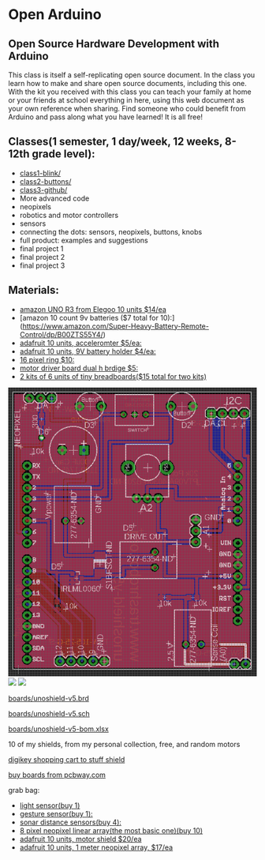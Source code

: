 # Open Arduino

## Open Source Hardware Development with Arduino

This class is itself a self-replicating open source document.  In the class you learn how to make and share open source documents, including this one.  With the kit you received with this class you can teach your family at home or your friends at school everything in here, using this web document as your own reference when sharing.  Find someone who could benefit from Arduino and pass along what you have learned!  It is all free!

## Classes(1 semester, 1 day/week, 12 weeks, 8-12th grade level):

 - [class1-blink/](class1-blink/)
 - [class2-buttons/](class2-buttons/)
 - [class3-github/](class3-github/)
 - More advanced code
 - neopixels
 - robotics and motor controllers
 - sensors
 - connecting the dots: sensors, neopixels, buttons, knobs
 - full product: examples and suggestions
 - final project 1
 - final project 2
 - final project 3 

## Materials:

 - [amazon UNO R3 from Elegoo 10 units $14/ea](https://www.amazon.com/ELEGOO-Board-ATmega328P-ATMEGA16U2-Compliant/dp/B01EWOE0UU/)
 - [amazon 10 count 9v batteries ($7 total for 10):]
(https://www.amazon.com/Super-Heavy-Battery-Remote-Control/dp/B00ZTS55Y4/)
 - [adafruit 10 units, acceleromter $5/ea:](https://www.adafruit.com/product/2809)
 - [adafruit 10 units, 9V battery holder $4/ea:](https://www.adafruit.com/product/67)
 - [16 pixel ring $10:](https://www.adafruit.com/product/1463)
 - [motor driver board dual h brdige $5:](https://www.adafruit.com/product/2448)
 - [2 kits of 6 units of tiny breadboards($15 total for two kits) ](https://www.amazon.com/ELEGOO-6PCS-tie-Points-Breadboard-Arduino/dp/B01EV6SBXQ)

![](boards/unoshield.png)
![](https://i.imgur.com/fzFvL7B.jpg)
![](https://i.imgur.com/qy2o8oR.jpg)

[boards/unoshield-v5.brd](boards/unoshield-v5.brd)

[boards/unoshield-v5.sch](boards/unoshield-v5.sch)

[boards/unoshield-v5-bom.xlsx](boards/unoshield-v5-bom.xlsx)

10 of my shields, from my personal collection, free, and random motors

[digikey shopping cart to stuff shield](https://www.digikey.com/short/92z70jhr)

[buy boards from pcbway.com](https://www.pcbway.com/project/shareproject/Generic_Trash_Robot_UNO_Shield__V5.html)



grab bag:

 - [light sensor(buy 1)](https://www.adafruit.com/product/1980($6.95/ea))
 - [gesture sensor(buy 1):](https://www.adafruit.com/product/3595($7.50/ea))
 - [sonar distance sensors(buy 4):](https://www.adafruit.com/product/3942($4/ea))
 - [8 pixel neopixel linear array(the most basic one)(buy 10)](https://www.adafruit.com/product/1426($5.95/ea))
 - [adafruit 10 units, motor shield $20/ea](https://www.adafruit.com/product/1438)
 - [adafruit 10 units, 1 meter neopixel array, $17/ea](https://www.adafruit.com/product/1376?length=1)

